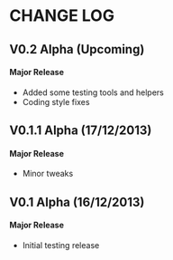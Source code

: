 CHANGE LOG
==========


## V0.2 Alpha (Upcoming)
#### Major Release

* Added some testing tools and helpers
* Coding style fixes


## V0.1.1 Alpha (17/12/2013)
#### Major Release

* Minor tweaks


## V0.1 Alpha (16/12/2013)
#### Major Release

* Initial testing release
